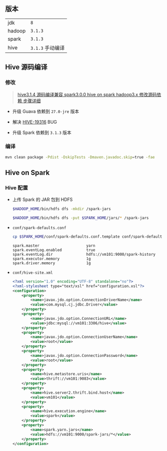 ## 版本

|        |                  |
| :----- | :--------------- |
| jdk    | `8`              |
| hadoop | `3.1.3`          |
| spark  | `3.1.3`          |
| hive   | `3.1.3` 手动编译 |

## Hive 源码编译

### 修改

> [hive3.1.4 源码编译兼容 spark3.0.0 hive on spark hadoop3.x 修改源码依赖 步骤详细](https://blog.csdn.net/weixin_52918377/article/details/117123969)

-   升级 Guava 依赖到 `27.0-jre` 版本

-   解决 [HIVE-19316](https://issues.apache.org/jira/browse/HIVE-19316) BUG

-   升级 Spark 依赖到 `3.1.3` 版本

### 编译

```bash
mvn clean package -Pdist -DskipTests -Dmaven.javadoc.skip=true -fae
```

## Hive on Spark

### Hive 配置

-   上传 Spark 的 JAR 包到 HDFS

    ```bash
    $HADOOP_HOME/bin/hdfs dfs -mkdir /spark-jars

    $HADOOP_HOME/bin/hdfs dfs -put $SPARK_HOME/jars/* /spark-jars
    ```

-   `conf/spark-defaults.conf`

    ```bash
    cp $SPARK_HOME/conf/spark-defaults.conf.template conf/spark-defaults.conf
    ```

    ```properties
    spark.master                     yarn
    spark.eventLog.enabled           true
    spark.eventLog.dir               hdfs://vm101:9000/spark-history
    spark.executor.memory            1g
    spark.driver.memory              1g
    ```

-   `conf/hive-site.xml`

    ```xml
    <?xml version="1.0" encoding="UTF-8" standalone="no"?>
    <?xml-stylesheet type="text/xsl" href="configuration.xsl"?>
    <configuration>
        <property>
            <name>javax.jdo.option.ConnectionDriverName</name>
            <value>com.mysql.cj.jdbc.Driver</value>
        </property>
        <property>
            <name>javax.jdo.option.ConnectionURL</name>
            <value>jdbc:mysql://vm101:3306/hive</value>
        </property>
        <property>
            <name>javax.jdo.option.ConnectionUserName</name>
            <value>root</value>
        </property>
        <property>
            <name>javax.jdo.option.ConnectionPassword</name>
            <value>root</value>
        </property>
        <property>
            <name>hive.metastore.uris</name>
            <value>thrift://vm101:9083</value>
        </property>
        <property>
            <name>hive.server2.thrift.bind.host</name>
            <value>vm101</value>
        </property>
        <property>
            <name>hive.execution.engine</name>
            <value>spark</value>
        </property>
        <property>
            <name>spark.yarn.jars</name>
            <value>hdfs://vm101:9000/spark-jars/*</value>
        </property>
    </configuration>
    ```
